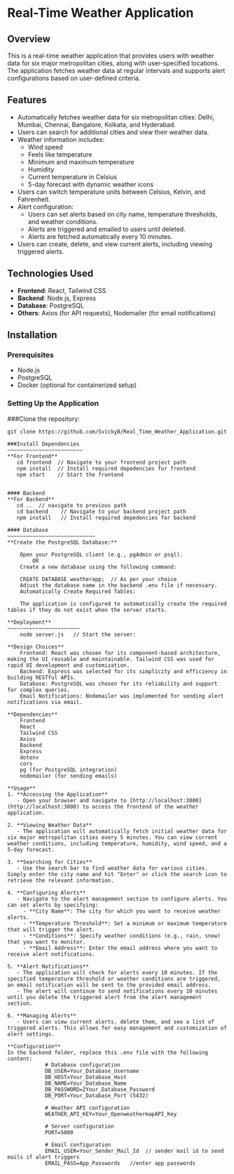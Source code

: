 # Real-Time Weather Application

## Overview
This is a real-time weather application that provides users with weather data for six major metropolitan cities, along with user-specified locations. The application fetches weather data at regular intervals and supports alert configurations based on user-defined criteria.

## Features
- Automatically fetches weather data for six metropolitan cities: Delhi, Mumbai, Chennai, Bangalore, Kolkata, and Hyderabad.
- Users can search for additional cities and view their weather data.
- Weather information includes:
  - Wind speed
  - Feels like temperature
  - Minimum and maximum temperature
  - Humidity
  - Current temperature in Celsius
  - 5-day forecast with dynamic weather icons
- Users can switch temperature units between Celsius, Kelvin, and Fahrenheit.
- Alert configuration:
  - Users can set alerts based on city name, temperature thresholds, and weather conditions.
  - Alerts are triggered and emailed to users until deleted.
  - Alerts are fetched automatically every 10 minutes.
- Users can create, delete, and view current alerts, including viewing triggered alerts.

## Technologies Used
- **Frontend**: React, Tailwind CSS
- **Backend**: Node.js, Express
- **Database**: PostgreSQL
- **Others**: Axios (for API requests), Nodemailer (for email notifications)

## Installation

### Prerequisites
- Node.js
- PostgreSQL
- Docker (optional for containerized setup)

### Setting Up the Application

###Clone the repository:
~~~~~~~~~~~~~~~~~~~~~~~~~~~~~~~~
git clone https://github.com/SvickyB/Real_Time_Weather_Application.git

###Install Dependencies
~~~~~~~~~~~~~~~~~~~~~~~~
**For Frontend**
   cd frontend  // Navigate to your frontend project path
   npm install  // Install required depedencies for frontend
   npm start    // Start the frontend


#### Backend
**For Backend**
   cd ..  // navigate to previous path
   cd backend    // Navigate to your backend project path
   npm install   // Install required depedencies for backend

#### Database
~~~~~~~~~~~~~~~~~~~~~~~~~~~~
**Create the PostgreSQL Database:**
    
    Open your PostgreSQL client (e.g., pgAdmin or psql).
        OR
    Create a new database using the following command:
    
    CREATE DATABASE weatherapp;  // As per your choice
    Adjust the database name in the backend .env file if necessary.
    Automatically Create Required Tables:
    
    The application is configured to automatically create the required tables if they do not exist when the server starts.

**Deployment**
~~~~~~~~~~~~~~~~~~~~~~~
    node server.js   // Start the server:

**Design Choices**
    Frontend: React was chosen for its component-based architecture, making the UI reusable and maintainable. Tailwind CSS was used for rapid UI development and customization.
    Backend: Express was selected for its simplicity and efficiency in building RESTful APIs.
    Database: PostgreSQL was chosen for its reliability and support for complex queries.
    Email Notifications: Nodemailer was implemented for sending alert notifications via email.

**Dependencies**
    Frontend
    React
    Tailwind CSS
    Axios
    Backend
    Express
    dotenv
    cors
    pg (for PostgreSQL integration)
    nodemailer (for sending emails)

**Usage**
1. **Accessing the Application**
   - Open your browser and navigate to [http://localhost:3000](http://localhost:3000) to access the frontend of the weather application.

2. **Viewing Weather Data**
   - The application will automatically fetch initial weather data for six major metropolitan cities every 5 minutes. You can view current weather conditions, including temperature, humidity, wind speed, and a 5-day forecast.

3. **Searching for Cities**
   - Use the search bar to find weather data for various cities. Simply enter the city name and hit "Enter" or click the search icon to retrieve the relevant information.

4. **Configuring Alerts**
   - Navigate to the alert management section to configure alerts. You can set alerts by specifying:
     - **City Name**: The city for which you want to receive weather alerts.
     - **Temperature Threshold**: Set a minimum or maximum temperature that will trigger the alert.
     - **Conditions**: Specify weather conditions (e.g., rain, snow) that you want to monitor.
     - **Email Address**: Enter the email address where you want to receive alert notifications.

5. **Alert Notifications**
   - The application will check for alerts every 10 minutes. If the specified temperature threshold or weather conditions are triggered, an email notification will be sent to the provided email address.
   - The alert will continue to send notifications every 10 minutes until you delete the triggered alert from the alert management section.

6. **Managing Alerts**
   - Users can view current alerts, delete them, and see a list of triggered alerts. This allows for easy management and customization of alert settings.

**Configuration**
In the backend folder, replace this .env file with the following content:
            # Database configuration
            DB_USER=Your_Database_Username
            DB_HOST=Your_Database_Host
            DB_NAME=Your_Database_Name
            DB_PASSWORD=2Your_Database_Password
            DB_PORT=Your_Database_Port (5432)
            
            # Weather API configuration
            WEATHER_API_KEY=Your_OpenweathermapAPI_Key
            
            # Server configuration
            PORT=5000
            
            # Email configuration
            EMAIL_USER=Your_Sender_Mail_Id  // sender mail id to send mails if alert triggers
            EMAIL_PASS=App_Passwords   //enter app passwords
